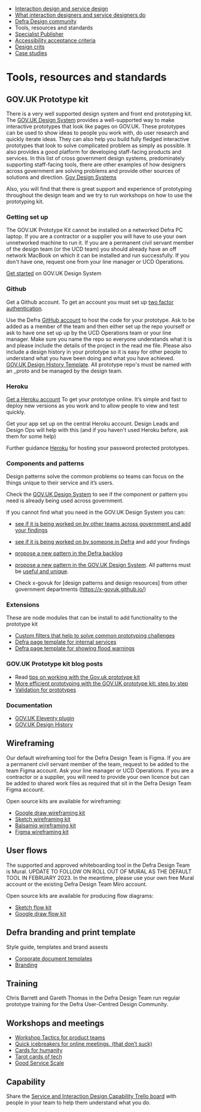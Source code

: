 
<!-- Nav -->
* [Interaction design and service design](/README.md)
* [What interaction designers and service designers do](/design.md)
* [Defra Design community](/community.md)
* Tools, resources and standards
* [Specialist Publisher](/specialist-publisher.md)
* [Accessibility acceptance criteria](/accessibility-acceptance-criteria.md)
* [Design crits](/design-crits.md)
* [Case studies](/case-studies.md)

# Tools, resources and standards

## GOV.UK Prototype kit

There is a very well supported design system and front end prototyping kit. The [GOV.UK Design System](https://design-system.service.gov.uk/) provides a well-supported way to make interactive prototypes that look like pages on GOV.UK. These prototypes can be used to show ideas to people you work with, do user research and quickly iterate ideas. They can also help you build fully fledged interactive prototypes that look to solve complicated problem as simply as possible. It also provides a good platform for developing staff-facing products and services. In this list of cross government design systems, predominately supporting staff-facing tools, there are other examples of how designers across government are solving problems and provide other sources of solutions and direction. [Gov Design Systems](https://github.com/ctdesign/gov-design-systems-list)

Also, you will find that there is great support and experience of prototyping throughout the design team and we try to run workshops on how to use the prototyping kit.

### Getting set up

The GOV.UK Prototype Kit cannot be installed on a networked Defra PC laptop. If you are a contractor or a supplier you will have to use your own unnetworked machine to run it. If you are a permanent civil servant member of the design team (or the UCD team) you should already have an off network MacBook on which it can be installed and run successfully. If you don't have one, request one from your line manager or UCD Operations.

[Get started](https://design-system.service.gov.uk/get-started/) on GOV.UK Design System

### Github

Get a Github account. To get an account you must set up [two factor authentication](https://help.github.com/en/articles/configuring-two-factor-authentication).

Use the Defra [GitHub account](https://github.com/defra-design) to host the code for your prototype. Ask to be added as a member of the team and then either set up the repo yourself or ask to have one set up up by the UCD Operations team or your line manager. Make sure you name the repo so everyone understands what it is and please include the details of the project in the read me file. Please also include a design history in your prototype so it is easy for other people to understand what you have been doing and what you have achieved. [GOV.UK Design History Template](https://github.com/x-govuk/govuk-design-history-template). All prototype repo's must be named with an _proto and be managed by the design team.

### Heroku

[Get a Heroku account](https://www.heroku.com)
To get your prototype online. It’s simple and fast to deploy new versions as you work and to allow people to view and test quickly.

Get your app set up on the central Heroku account. Design Leads and Design Ops will help with this (and if you haven't used Heroku before, ask them for some help)

Further guidance [Heroku](https://govuk-prototype-kit.herokuapp.com/docs/publishing-on-heroku) for hosting your password protected prototypes.

### Components and patterns

Design patterns solve the common problems so teams can focus on the things unique to their service and it’s users.

Check the [GOV.UK Design System](https://design-system.service.gov.uk/) to see if the component or pattern you need is already being used across government.

If you cannot find what you need in the GOV.UK Design System you can:

* [see if it is being worked on by other teams across government and add your findings](https://design-system.service.gov.uk/community/backlog/)
* [see if it is being worked on by someone in Defra](https://github.com/DEFRA/design-discussions/issues) and add your findings
* [propose a new pattern in the Defra backlog](https://github.com/DEFRA/design-discussions/issues)
* [propose a new pattern in the GOV.UK Design System](https://design-system.service.gov.uk/community/propose-a-component-or-pattern/). All patterns must be [useful and unique](https://design-system.service.gov.uk/community/contribution-criteria/#new-proposals).

* Check x-govuk for [design patterns and design resources] from other government departments (https://x-govuk.github.io/)

### Extensions

These are node modules that can be install to add functionality to the prototype kit

* [Custom filters that help to solve common prototyping challenges](https://github.com/defra-design/extra-filters)
* [Defra page template for internal services](https://www.npmjs.com/package/defra-template)
* [Defra page template for showing flood warnings](https://www.npmjs.com/package/flood-banner)

### GOV.UK Prototype kit blog posts

* Read [tips on working with the Gov.uk prototype kit](https://medium.com/@onebc/five-tips-from-five-weeks-using-the-gov-uk-prototyping-kit-b63f5592cc14)
* [More efficient prototyping with the GOV.UK prototype kit: step by step](https://medium.com/gov-design/more-efficient-prototyping-with-the-gov-uk-prototype-kit-step-by-step-84ea2832549a)
* [Validation for prototypes](http://www.craigabbott.co.uk/validation-for-prototypes)

### Documentation

* [GOV.UK Eleventy plugin](https://x-govuk.github.io/govuk-eleventy-plugin/)
* [GOV.UK Design History](https://design-history.herokuapp.com/)

## Wireframing

Our default wireframing tool for the Defra Design Team is Figma. If you are a permanent civil servant member of the team, request to be added to the team Figma account. Ask your line manager or UCD Operations. If you are a contractor or a supplier, you will need to provide your own licence but can be added to shared work files as required that sit in the Defra Design Team Figma account.

Open source kits are available for wireframing:

* [Google draw wireframing kit](https://docs.google.com/drawings/d/1d10Rl4X0_quNgLk8oPlgbXK4sfDU09OvpUsIn8Azsv8/edit)
* [Sketch wireframing kit](https://github.com/abbott567/sketch_wireframing_kit)
* [Balsamiq wireframing kit](https://github.com/enoranidi/govuk-design-system-balsamiq)
* [Figma wireframing kit](https://www.figma.com/file/NWuFffKvPQhl3aJ9nKU0p3/GOV.UK-Design-System?node-id=23%3A233)

## User flows

The supported and approved whiteboarding tool in the Defra Design Team is Mural. UPDATE TO FOLLOW ON ROLL OUT OF MURAL AS THE DEFAULT TOOL IN FEBRUARY 2023. In the meantime, please use your own free Mural account or the existing Defra Design Team Miro account.

Open source kits are available for producing flow diagrams:

* [Sketch flow kit](https://github.com/charlesrt/gov-flow)
* [Google draw flow kit](https://www.beatnic.co.uk/2019/10/04/google-drawing-template-gov-flow-kit/)

## Defra branding and print template

Style guide, templates and brand assests  

* [Corporate document templates](https://intranet.defra.gov.uk/forms/corporate-document-templates/)
* [Branding](https://intranet.defra.gov.uk/how-to/correspondence/branding-corporate-templates/)

## Training

Chris Barrett and Gareth Thomas in the Defra Design Team run regular prototype training for the Defra User-Centred Design Community.

## Workshops and meetings

* [Workshop Tactics for product teams](https://www.workshoptactics.com/pages/tactics)
* [Quick icebreakers for online meetings, (that don’t suck)](https://emilywebber.co.uk/quick-icebreakers-for-online-meetings-that-dont-suck/)
* [Cards for humanity](https://cardsforhumanity.idean.com/)
* [Tarot cards of tech](http://tarotcardsoftech.artefactgroup.com/)
* [Good Service Scale](https://docs.google.com/spreadsheets/d/1z6_WN7XYngyJd-kKSHcmKxSKVFpf4dV8RbUofUdTQ9c/edit?usp=sharing)

## Capability

Share the [Service and Interaction Design Capability Trello board](https://trello.com/b/Xcx5TBr1/service-and-interaction-design-capability) with people in your team to help them understand what you do.
